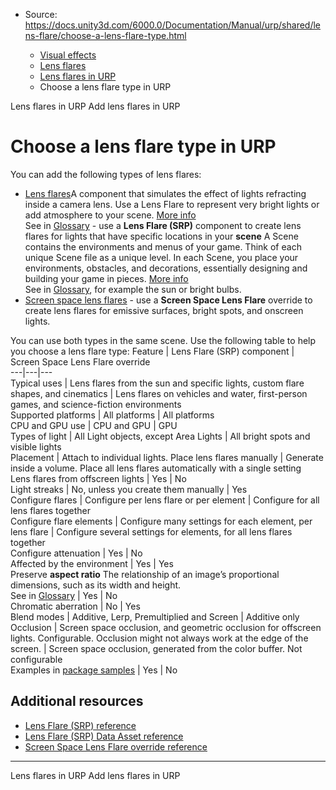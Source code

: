* Source: https://docs.unity3d.com/6000.0/Documentation/Manual/urp/shared/lens-flare/choose-a-lens-flare-type.html

  * [Visual effects](https://docs.unity3d.com/6000.0/Documentation/Manual/visual-effects.html)
  * [Lens flares](https://docs.unity3d.com/6000.0/Documentation/Manual/visual-effects-lens-flares.html)
  * [Lens flares in URP](https://docs.unity3d.com/6000.0/Documentation/Manual/urp/shared/lens-flare/lens-flare.html)
  * Choose a lens flare type in URP


[](https://docs.unity3d.com/6000.0/Documentation/Manual/urp/shared/lens-flare/lens-flare.html)
Lens flares in URP
[](https://docs.unity3d.com/6000.0/Documentation/Manual/urp/shared/lens-flare/lens-flare-component.html)
Add lens flares in URP
# Choose a lens flare type in URP
You can add the following types of lens flares:
  * [Lens flares](https://docs.unity3d.com/6000.0/Documentation/Manual/urp/shared/lens-flare/lens-flare-component.html)A component that simulates the effect of lights refracting inside a camera lens. Use a Lens Flare to represent very bright lights or add atmosphere to your scene. [More info](https://docs.unity3d.com/6000.0/Documentation/Manual/class-LensFlare.html)  
See in [Glossary](https://docs.unity3d.com/6000.0/Documentation/Manual/Glossary.html#LensFlare) - use a **Lens Flare (SRP)** component to create lens flares for lights that have specific locations in your **scene** A Scene contains the environments and menus of your game. Think of each unique Scene file as a unique level. In each Scene, you place your environments, obstacles, and decorations, essentially designing and building your game in pieces. [More info](https://docs.unity3d.com/6000.0/Documentation/Manual/CreatingScenes.html)  
See in [Glossary](https://docs.unity3d.com/6000.0/Documentation/Manual/Glossary.html#Scene), for example the sun or bright bulbs.
  * [Screen space lens flares](https://docs.unity3d.com/6000.0/Documentation/Manual/urp/shared/lens-flare/post-processing-screen-space-lens-flare.html) - use a **Screen Space Lens Flare** override to create lens flares for emissive surfaces, bright spots, and onscreen lights.


You can use both types in the same scene.
Use the following table to help you choose a lens flare type:
Feature | Lens Flare (SRP) component | Screen Space Lens Flare override  
---|---|---  
Typical uses | Lens flares from the sun and specific lights, custom flare shapes, and cinematics | Lens flares on vehicles and water, first-person games, and science-fiction environments  
Supported platforms | All platforms | All platforms  
CPU and GPU use | CPU and GPU | GPU  
Types of light | All Light objects, except Area Lights | All bright spots and visible lights  
Placement | Attach to individual lights. Place lens flares manually | Generate inside a volume. Place all lens flares automatically with a single setting  
Lens flares from offscreen lights | Yes | No  
Light streaks | No, unless you create them manually | Yes  
Configure flares | Configure per lens flare or per element | Configure for all lens flares together  
Configure flare elements | Configure many settings for each element, per lens flare | Configure several settings for elements, for all lens flares together  
Configure attenuation | Yes | No  
Affected by the environment | Yes | Yes  
Preserve **aspect ratio** The relationship of an image’s proportional dimensions, such as its width and height.  
See in [Glossary](https://docs.unity3d.com/6000.0/Documentation/Manual/Glossary.html#AspectRatio) | Yes | No  
Chromatic aberration | No | Yes  
Blend modes | Additive, Lerp, Premultiplied and Screen | Additive only  
Occlusion | Screen space occlusion, and geometric occlusion for offscreen lights. Configurable. Occlusion might not always work at the edge of the screen. | Screen space occlusion, generated from the color buffer. Not configurable  
Examples in [package samples](https://docs.unity3d.com/6000.0/Documentation/Manual/urp/package-samples.html) | Yes | No  
## Additional resources
  * [Lens Flare (SRP) reference](https://docs.unity3d.com/6000.0/Documentation/Manual/urp/shared/lens-flare/lens-flare-srp-reference.html)
  * [Lens Flare (SRP) Data Asset reference](https://docs.unity3d.com/6000.0/Documentation/Manual/urp/shared/lens-flare/lens-flare-asset.html)
  * [Screen Space Lens Flare override reference](https://docs.unity3d.com/6000.0/Documentation/Manual/urp/shared/lens-flare/post-processing-screen-space-lens-flare.html)


* * *
[](https://docs.unity3d.com/6000.0/Documentation/Manual/urp/shared/lens-flare/lens-flare.html)
Lens flares in URP
[](https://docs.unity3d.com/6000.0/Documentation/Manual/urp/shared/lens-flare/lens-flare-component.html)
Add lens flares in URP
